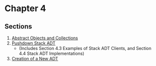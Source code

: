 # Chapter 4

## Sections

1. [Abstract Objects and Collections](./AbstractObjects/index.md)
2. [Pushdown Stack ADT](./PushdownStack/index.md)
    - (Includes Section 4.3 Examples of Stack ADT Clients, and Section 4.4 Stack ADT Implementations)
3. [Creation of a New ADT](./CreationOfAnADT/index.md)